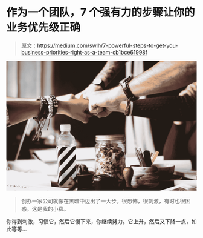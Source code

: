 # 作为一个团队，7 个强有力的步骤让你的业务优先级正确

> 原文：<https://medium.com/swlh/7-powerful-steps-to-get-you-business-priorities-right-as-a-team-cb1bce61998f>

![](img/89e4d912555b9e5ea31f964fd315e117.png)

> 创办一家公司就像在黑暗中迈出了一大步。很恐怖，很刺激，有时也很困惑。这是我的小费。

你得到刺激，习惯它，然后它慢下来，你继续努力。它上升，然后又下降一点，如此等等…